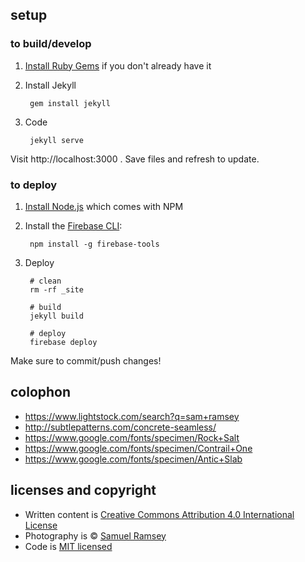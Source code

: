 ## setup

### to build/develop

1. [Install Ruby Gems](http://guides.rubygems.org/rubygems-basics/) if you don't already have it

2. Install Jekyll

        gem install jekyll

3. Code

        jekyll serve

Visit http://localhost:3000 . Save files and refresh to update.

### to deploy

1. [Install Node.js](https://nodejs.org/en/download/) which comes with  NPM

2. Install the [Firebase CLI](https://www.npmjs.com/package/firebase-tools):

        npm install -g firebase-tools

3. Deploy

        # clean
        rm -rf _site

        # build
        jekyll build

        # deploy
        firebase deploy

Make sure to commit/push changes!

## colophon

- https://www.lightstock.com/search?q=sam+ramsey
- http://subtlepatterns.com/concrete-seamless/
- https://www.google.com/fonts/specimen/Rock+Salt
- https://www.google.com/fonts/specimen/Contrail+One
- https://www.google.com/fonts/specimen/Antic+Slab

## licenses and copyright

- Written content is [Creative Commons Attribution 4.0 International License][cc]
- Photography is &copy; [Samuel Ramsey][]
- Code is [MIT licensed][license]

[cc]: http://creativecommons.org/licenses/by/4.0/
[Samuel Ramsey]: http://www.lanterncreative.co
[license]: https://github.com/austinchapel/austinchapel.github.io/blob/master/LICENSE
